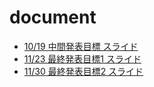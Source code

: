# document
- [10/19 中間発表目標 スライド](https://robotdesign3-team5.github.io/document/slide1019.html#1)
- [11/23 最終発表目標1 スライド](https://robotdesign3-team5.github.io/document/slide1123.html#1)
- [11/30 最終発表目標2 スライド](https://robotdesign3-team5.github.io/document/slide1123.html#1)
